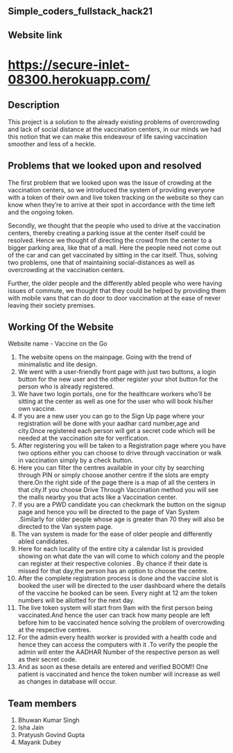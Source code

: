 ## Simple_coders_fullstack_hack21

## Website link
# https://secure-inlet-08300.herokuapp.com/

## Description

This project is a solution to the already existing problems of overcrowding and lack of social distance at the vaccination centers, in our minds we had this notion that we can make this endeavour of life saving vaccination smoother and less of a heckle.

## Problems that we looked upon and resolved

The first problem that we looked upon was the issue of crowding at the vaccination centers, so we introduced the system of providing everyone with a token of their own and live token tracking on the website so they can know when they’re to arrive at their spot in accordance with the time left and the ongoing token. 

Secondly, we thought that the people who used to drive at the vaccination centers, thereby creating a parking issue at the center itself could be resolved. Hence we thought of directing the crowd from the center to a bigger parking area, like that of a mall. Here the people need not come out of the car and can get vaccinated by sitting in the car itself. Thus, solving two problems, one that of maintaining social-distances as well as overcrowding at the vaccination centers.

Further, the older people and the differently abled people who were having issues of commute, we thought that they could be helped by providing them with mobile vans that can do door to door vaccination at the ease of never leaving their society premises.

## Working Of the Website
Website name - Vaccine on the Go

1) The website opens on the mainpage. Going with the trend of minimalistic and lite design. 
2) We went with a user-friendly front page with just two buttons, a login button for the new user and the other register your shot button for the person who is already registered.
3) We have two login portals, one for the healthcare workers who’ll be sitting at the center as well as one for the user who will book his/her own vaccine.
4) If you are a new user you can go to the Sign Up page where your registration will be done with your aadhar card number,age and city.Once registered each person will get a secret code which will be needed at the vaccination site for verification.
5) After registering you will be taken to a Registration page where you have two options either you can choose to drive through vaccination or walk in vaccination simply by a check button.
6) Here you can filter the centres available in your city by searching through PIN or simply choose another centre if the slots are empty there.On the right side of the page there is a map of all the centers in that city.If you choose Drive Through Vaccination method you will see the malls nearby you that acts like a Vaccination center.
7) If you are a PWD candidate you can checkmark the button on the signup page and hence you will be directed to the page of Van System .Similarly for older people whose age is greater than 70 they will also be directed to the Van system page.
8) The van system is made for the ease of older people and differently abled candidates.
9) Here for each locality of the entire city a calendar list is provided showing on what date the van will come to which colony and the people can register at their respective colonies . By chance if their date is missed for that day,the person has an option to choose the centre.
10) After the complete registration process is done and the vaccine slot is booked the user will be directed to the user dashboard where the details of the vaccine he booked can be seen. Every night at 12 am the token numbers will be allotted for the next day.
11) The live token system will start from 9am with the first person being vaccinated.And hence the user can track how many people are left before him to be vaccinated hence solving the problem of overcrowding at the respective centres.
12) For the admin every health worker is provided with a health code and hence they can access the computers with it .To verify the people the admin will enter the AADHAR Number of the respective person as well as their secret code.
13) And as soon as these details are entered and verified BOOM!! One patient is vaccinated and hence the token number will increase as well as changes in database will occur.

## Team members
1) Bhuwan Kumar Singh
2) Isha Jain
3) Pratyush Govind Gupta
4) Mayank Dubey

